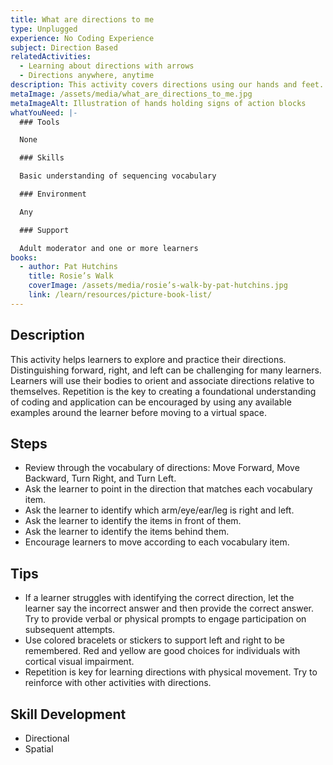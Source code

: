 ```yaml
---
title: What are directions to me
type: Unplugged
experience: No Coding Experience
subject: Direction Based
relatedActivities:
  - Learning about directions with arrows
  - Directions anywhere, anytime
description: This activity covers directions using our hands and feet.
metaImage: /assets/media/what_are_directions_to_me.jpg
metaImageAlt: Illustration of hands holding signs of action blocks
whatYouNeed: |-
  ### Tools

  None

  ### Skills

  Basic understanding of sequencing vocabulary

  ### Environment

  Any

  ### Support

  Adult moderator and one or more learners
books:
  - author: Pat Hutchins
    title: Rosie’s Walk
    coverImage: /assets/media/rosie’s-walk-by-pat-hutchins.jpg
    link: /learn/resources/picture-book-list/
---
```

## Description

This activity helps learners to explore and practice their directions. Distinguishing forward, right, and left can be challenging for many learners. Learners will use their bodies to orient and associate directions relative to themselves. Repetition is the key to creating a foundational understanding of coding and application can be encouraged by using any available examples around the learner before moving to a virtual space.

## Steps

* Review through the vocabulary of directions: Move Forward, Move Backward, Turn Right, and Turn Left.
* Ask the learner to point in the direction that matches each vocabulary item.
* Ask the learner to identify which arm/eye/ear/leg is right and left.
* Ask the learner to identify the items in front of them. 
* Ask the learner to identify the items behind them. 
* Encourage learners to move according to each vocabulary item.

## Tips

* If a learner struggles with identifying the correct direction, let the learner say the incorrect answer and then provide the correct answer. Try to provide verbal or physical prompts to engage participation on subsequent attempts.
* Use colored bracelets or stickers to support left and right to be remembered. Red and yellow are good choices for individuals with cortical visual impairment.
* Repetition is key for learning directions with physical movement. Try to reinforce with other activities with directions.

## Skill Development

* Directional
* Spatial